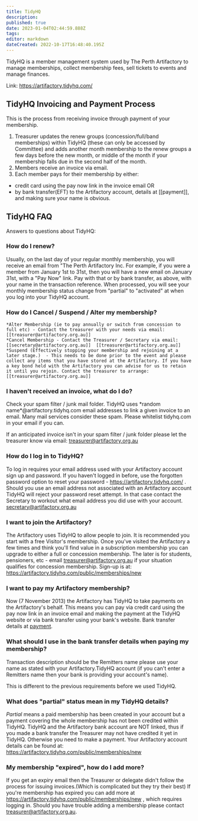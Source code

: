 ```yaml
---
title: TidyHQ
description: 
published: true
date: 2023-01-04T02:44:59.888Z
tags: 
editor: markdown
dateCreated: 2022-10-17T16:48:40.195Z
---
```


TidyHQ is a member management system used by The Perth Artifactory to manage memberships, collect membership fees, sell tickets to events and manage finances.

Link: <https://artifactory.tidyhq.com/>

## TidyHQ Invoicing and Payment Process

This is the process from receiving invoice through payment of your membership.

1. Treasurer updates the renew groups (concession/full/band memberships) within TidyHQ (these can only be accessed by Committee) and adds another month membership to the renew groups a few days before the new month, or middle of the month if your membership falls due in the second half of the month.
2. Members receive an invoice via email.
3. Each member pays for their membership by either:

- credit card using the pay now link in the invoice email OR
- by bank transfer(EFT) to the Artifactory account, details at [[payment]], and making sure your name is obvious.

## TidyHQ FAQ

Answers to questions about TidyHQ:

### How do I renew?

Usually, on the last day of your regular monthly membership, you will receive an email from "The Perth Artifactory Inc. For example, if you were a member from January 1st to 31st, then you will have a new email on January 31st, with a "Pay Now" link. Pay with that or by bank transfer, as above, with your name in the transaction reference. When processed, you will see your monthly membership status change from "partial" to "activated" at when you log into your TidyHQ account.

### How do I Cancel / Suspend / Alter my membership?

    *Alter Membership (ie to pay annually or switch from concession to full etc) - Contact the treasurer with your needs via email: [[treasurer@artifactory.org.au]]
    *Cancel Membership - Contact the Treasurer / Secretary via email:  [[secretary@artifactory.org.au]]  [[treasurer@artifactory.org.au]]
    *Suspend (Effectively stopping your membership and rejoining at a later stage.)  - This needs to be done prior to the event and please collect any items that you have stored at the Artifactory. If you have a key bond held with the Artifactory you can advise for us to retain it until you rejoin. Contact the treasurer to arrange: [[treasurer@artifactory.org.au]]

### I haven't received an invoice, what do I do?

Check your spam filter / junk mail folder. TidyHQ uses \*random name\*@artifactory.tidyhq.com email addresses to link a given invoice to an email. Many mail services consider these spam. Please whitelist tidyhq.com in your email if you can.

If an anticipated invoice isn't in your spam filter / junk folder please let the treasurer know via email: [treasurer@artifactory.org.au](treasurer@artifactory.org.au)

### How do I log in to TidyHQ?

To log in requires your email address used with your Artifactory account sign up and password. If you haven't logged in before, use the forgotten password option to reset your password - <https://artifactory.tidyhq.com/> . Should you use an email address not associated with an Artifactory account TidyHQ will reject your password reset attempt. In that case contact the Secretary to workout what email address you did use with your account. secretary@artifactory.org.au

### I want to join the Artifactory?

The Artifactory uses TidyHQ to allow people to join. It is recommended you start with a free Visitor's membership. Once you've visited the Artifactory a few times and think you'll find value in a subscription membership you can upgrade to either a full or concession membership. The later is for students, pensioners, etc - email [treasurer@artifactory.org.au](treasurer@artifactory.org.au) if your situation qualifies for concession membership. Sign-up is at: <https://artifactory.tidyhq.com/public/memberships/new>

### I want to pay my Artifactory membership?

Now (7 November 2013) the Artifactory has TidyHQ to take payments on the Artifactory's behalf. This means you can pay via credit card using the pay now link in an invoice email and making the payment at the TidyHQ website or via bank transfer using your bank's website. Bank transfer details at [payment](payment).

### What should I use in the bank transfer details when paying my membership?

Transaction description should be the Remitters name please use your name as stated with your Artifactory.TidyHQ account (if you can't enter a Remitters name then your bank is providing your account's name).

This is different to the previous requirements before we used TidyHQ.

### What does "partial" status mean in my TidyHQ details?

*Partial* means a paid membership has been created in your account but a payment covering the whole membership has not been credited within TidyHQ. TidyHQ and the Artifactory bank account are NOT linked, thus if you made a bank transfer the Treasurer may not have credited it yet in TidyHQ. Otherwise you need to make a payment. Your Artifactory account details can be found at: <https://artifactory.tidyhq.com/public/memberships/new>

### My membership "expired", how do I add more?

If you get an expiry email then the Treasurer or delegate didn't follow the process for issuing invoices.(Which is complicated but they try their best) If you're membership has expired you can add more at <https://artifactory.tidyhq.com/public/memberships/new> , which requires logging in. Should you have trouble adding a membership please contact [treasurer@artifactory.org.au](treasurer@artifactory.org.au).

